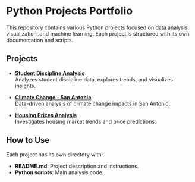 # Python Projects Portfolio

This repository contains various Python projects focused on data analysis, visualization, and machine learning. Each project is structured with its own documentation and scripts.

## Projects
- **[Student Discipline Analysis](./Student_Discipline_Analysis/README.md)**  
  Analyzes student discipline data, explores trends, and visualizes insights.

- **[Climate Change - San Antonio](./Climate_Change_San_Antonio/README.md)**  
  Data-driven analysis of climate change impacts in San Antonio.

- **[Housing Prices Analysis](./Housing_Prices_Analysis/README.md)**  
  Investigates housing market trends and price predictions.

## How to Use
Each project has its own directory with:
- **README.md**: Project description and instructions.
- **Python scripts**: Main analysis code.
